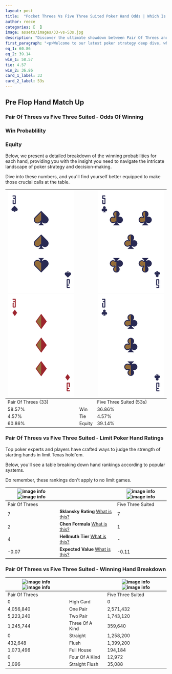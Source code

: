 ```yaml
---
layout: post
title:  "Pocket Threes Vs Five Three Suited Poker Hand Odds | Which Is The Better Hand In Poker? A Complete Guide"
author: reece
categories: [  ]
image: assets/images/33-vs-53s.jpg
description: "Discover the ultimate showdown between Pair Of Threes and Five Three Suited in poker! Uncover the odds, strategies, and scenarios where one hand triumphs over the other. Get ready to up your poker game with this thrilling analysis."
first_paragraph: "<p>Welcome to our latest poker strategy deep dive, where we're pitting two distinct hands against each other in a high-stakes showdown: Pair Of Threes vs Five Three Suited.</p><p>In the dynamic world of poker, every decision counts, and knowing which hand holds the upper hand is key to your success at the table.</p><p>In this article, we'll dissect these two hands, explore the scenarios where one dominates the other, and equip you with the knowledge to make strategic choices that can tip the odds in your favor.</p><p>Get ready to unravel the intriguing dynamics of these poker hands and elevate your game to new heights.</p>"
eq_1: 60.86
eq_2: 39.14
win_1: 58.57
tie: 4.57
win_2: 36.86
card_1_label: 33
card_2_label: 53s
---
```




[comment]: # (sp0)

## Pre Flop Hand Match Up

<div class="table hand-ratings" markdown="1"> 



### Pair Of Threes vs Five Three Suited - Odds Of Winning


  
<div class="row graphs"> 
<div class="col-lg-6">
    <h3>Win Probablility</h3>
    <canvas id="WinChart"></canvas>
</div>
<div class="col-lg-6">
    <h3>Equity</h3>
    <canvas id="EquityChart"></canvas>
</div>
</div>

  Below, we present a detailed breakdown of the winning probabilities for each hand, providing you with the insight you need to navigate the intricate landscape of poker strategy and decision-making. 

Dive into these numbers, and you'll find yourself better equipped to make those crucial calls at the table.


    
| ![image info](assets/images/hand1/3.png) ![image info](assets/images/hand1/3o.png) |  | ![image info](assets/images/hand2/5.png) ![image info](assets/images/hand2/3.png) |
| -------- | -------- | -------- |
| Pair Of Threes (33) |  | Five Three Suited (53s) |
| 58.57% | Win | 36.86% |
| 4.57% | Tie | 4.57% |
| 60.86% | Equity | 39.14% |




[comment]: # (sp1)



### Pair Of Threes vs Five Three Suited - Limit Poker Hand Ratings

Top poker experts and players have crafted ways to judge the strength of starting hands in limit Texas hold'em. 

Below, you'll see a table breaking down hand rankings according to popular systems. 

Do remember, these rankings don't apply to no limit games.


    
| ![image info](https://www.riverpairs.com/assets/images/hand1/3.png) ![image info](https://www.riverpairs.com/assets/images/hand1/3o.png) |  | ![image info](https://www.riverpairs.com/assets/images/hand2/5.png) ![image info](https://www.riverpairs.com/assets/images/hand2/3.png) |
| -------- | -------- | -------- |
| Pair Of Threes |  | Five Three Suited |
| 7 | **Sklansky Rating** [What is this?](/sklansky-rating-explained) | 7 |
| 2 | **Chen Formula** [What is this?](/chen-formula-explained) | 1 |
| 4 | **Hellmuth Tier** [What is this?](/Hellmuth-tier-explained) | - |
| -0.07 | **Expected Value** [What is this?](/expected-value-explained) | -0.11 |




[comment]: # (sp2)



### Pair Of Threes vs Five Three Suited - Winning Hand Breakdown


    
| ![image info](https://www.riverpairs.com/assets/images/hand1/3.png) ![image info](https://www.riverpairs.com/assets/images/hand1/3o.png) |  | ![image info](https://www.riverpairs.com/assets/images/hand2/5.png) ![image info](https://www.riverpairs.com/assets/images/hand2/3.png) |
| -------- | -------- | -------- |
| Pair Of Threes |  | Five Three Suited |
| 0 | High Card | 0 |
| 4,056,840 | One Pair | 2,571,432 |
| 5,223,240 | Two Pair | 1,743,120 |
| 1,245,744 | Three Of A Kind | 359,640 |
| 0 | Straight | 1,258,200 |
| 432,648 | Flush | 1,399,200 |
| 1,073,496 | Full House | 194,184 |
| 0 | Four Of A Kind | 12,972 |
| 3,096 | Straight Flush | 35,088 |




[comment]: # (sp3)



</div>

[comment]: # (sp4)



[comment]: # (sp5)

